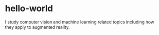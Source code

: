 # hello-world

I study computer vision and machine learning related topics including how they apply to augmented reality.
